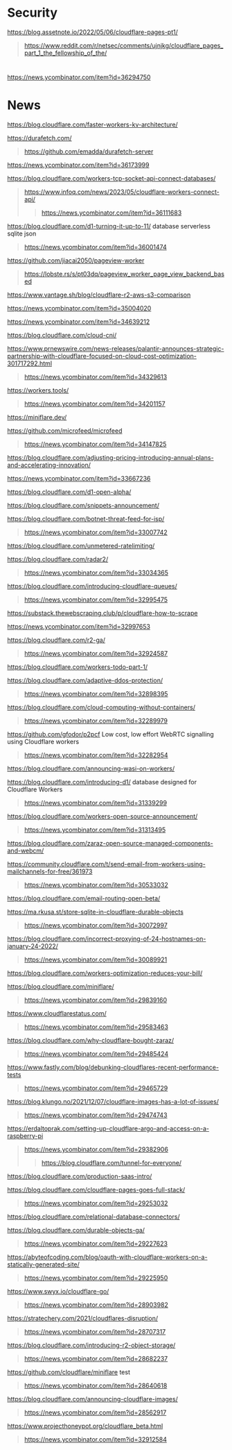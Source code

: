 # Security
https://blog.assetnote.io/2022/05/06/cloudflare-pages-pt1/
> https://www.reddit.com/r/netsec/comments/ujnjkg/cloudflare_pages_part_1_the_fellowship_of_the/

#
https://news.ycombinator.com/item?id=36294750

# News
https://blog.cloudflare.com/faster-workers-kv-architecture/

https://durafetch.com/
> https://github.com/emadda/durafetch-server

https://news.ycombinator.com/item?id=36173999

https://blog.cloudflare.com/workers-tcp-socket-api-connect-databases/
> https://www.infoq.com/news/2023/05/cloudflare-workers-connect-api/
> > https://news.ycombinator.com/item?id=36111683

https://blog.cloudflare.com/d1-turning-it-up-to-11/ database serverless sqlite json
> https://news.ycombinator.com/item?id=36001474

https://github.com/jiacai2050/pageview-worker
> https://lobste.rs/s/pt03dq/pageview_worker_page_view_backend_based

https://www.vantage.sh/blog/cloudflare-r2-aws-s3-comparison

https://news.ycombinator.com/item?id=35004020

https://news.ycombinator.com/item?id=34639212

https://blog.cloudflare.com/cloud-cni/

https://www.prnewswire.com/news-releases/palantir-announces-strategic-partnership-with-cloudflare-focused-on-cloud-cost-optimization-301717292.html
> https://news.ycombinator.com/item?id=34329613

https://workers.tools/
> https://news.ycombinator.com/item?id=34201157

https://miniflare.dev/

https://github.com/microfeed/microfeed
> https://news.ycombinator.com/item?id=34147825

https://blog.cloudflare.com/adjusting-pricing-introducing-annual-plans-and-accelerating-innovation/

https://news.ycombinator.com/item?id=33667236

https://blog.cloudflare.com/d1-open-alpha/

https://blog.cloudflare.com/snippets-announcement/

https://blog.cloudflare.com/botnet-threat-feed-for-isp/
> https://news.ycombinator.com/item?id=33007742

https://blog.cloudflare.com/unmetered-ratelimiting/

https://blog.cloudflare.com/radar2/
> https://news.ycombinator.com/item?id=33034365

https://blog.cloudflare.com/introducing-cloudflare-queues/
> https://news.ycombinator.com/item?id=32995475

https://substack.thewebscraping.club/p/cloudflare-how-to-scrape

https://news.ycombinator.com/item?id=32997653

https://blog.cloudflare.com/r2-ga/
> https://news.ycombinator.com/item?id=32924587

https://blog.cloudflare.com/workers-todo-part-1/

https://blog.cloudflare.com/adaptive-ddos-protection/
> https://news.ycombinator.com/item?id=32898395

https://blog.cloudflare.com/cloud-computing-without-containers/
> https://news.ycombinator.com/item?id=32289979

https://github.com/gfodor/p2pcf Low cost, low effort WebRTC signalling using Cloudflare workers
> https://news.ycombinator.com/item?id=32282954

https://blog.cloudflare.com/announcing-wasi-on-workers/

https://blog.cloudflare.com/introducing-d1/ database designed for Cloudflare Workers
> https://news.ycombinator.com/item?id=31339299

https://blog.cloudflare.com/workers-open-source-announcement/
> https://news.ycombinator.com/item?id=31313495

https://blog.cloudflare.com/zaraz-open-source-managed-components-and-webcm/

https://community.cloudflare.com/t/send-email-from-workers-using-mailchannels-for-free/361973
> https://news.ycombinator.com/item?id=30533032

https://blog.cloudflare.com/email-routing-open-beta/

https://ma.rkusa.st/store-sqlite-in-cloudflare-durable-objects
> https://news.ycombinator.com/item?id=30072997

https://blog.cloudflare.com/incorrect-proxying-of-24-hostnames-on-january-24-2022/
> https://news.ycombinator.com/item?id=30089921

https://blog.cloudflare.com/workers-optimization-reduces-your-bill/

https://blog.cloudflare.com/miniflare/
> https://news.ycombinator.com/item?id=29839160

https://www.cloudflarestatus.com/
> https://news.ycombinator.com/item?id=29583463

https://blog.cloudflare.com/why-cloudflare-bought-zaraz/
> https://news.ycombinator.com/item?id=29485424

https://www.fastly.com/blog/debunking-cloudflares-recent-performance-tests
> https://news.ycombinator.com/item?id=29465729

https://blog.klungo.no/2021/12/07/cloudflare-images-has-a-lot-of-issues/
> https://news.ycombinator.com/item?id=29474743

https://erdaltoprak.com/setting-up-cloudflare-argo-and-access-on-a-raspberry-pi
> https://news.ycombinator.com/item?id=29382906
> > https://blog.cloudflare.com/tunnel-for-everyone/

https://blog.cloudflare.com/production-saas-intro/

https://blog.cloudflare.com/cloudflare-pages-goes-full-stack/
> https://news.ycombinator.com/item?id=29253032

https://blog.cloudflare.com/relational-database-connectors/

https://blog.cloudflare.com/durable-objects-ga/
> https://news.ycombinator.com/item?id=29227623

https://abyteofcoding.com/blog/oauth-with-cloudflare-workers-on-a-statically-generated-site/
> https://news.ycombinator.com/item?id=29225950

https://www.swyx.io/cloudflare-go/
> https://news.ycombinator.com/item?id=28903982

https://stratechery.com/2021/cloudflares-disruption/
> https://news.ycombinator.com/item?id=28707317

https://blog.cloudflare.com/introducing-r2-object-storage/
> https://news.ycombinator.com/item?id=28682237

https://github.com/cloudflare/miniflare test
> https://news.ycombinator.com/item?id=28640618

https://blog.cloudflare.com/announcing-cloudflare-images/
> https://news.ycombinator.com/item?id=28562917

https://www.projecthoneypot.org/cloudflare_beta.html
> https://news.ycombinator.com/item?id=32912584
 
